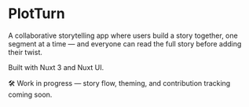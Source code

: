# PlotTurn
A collaborative storytelling app where users build a story together, one segment at a time — and everyone can read the full story before adding their twist. 

Built with Nuxt 3 and Nuxt UI.  

🛠️ Work in progress — story flow, theming, and contribution tracking coming soon.
